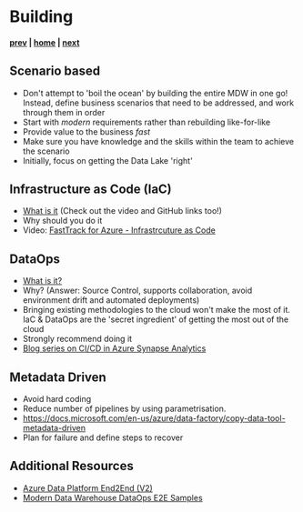 # Building

#### [prev](./designing.md) | [home](./readme.md)  | [next](./operating.md)

## Scenario based
* Don't attempt to 'boil the ocean' by building the entire MDW in one go! Instead, define business scenarios that need to be addressed, and work through them in order
* Start with *modern* requirements rather than rebuilding like-for-like
* Provide value to the business *fast*
* Make sure you have knowledge and the skills within the team to achieve the scenario
* Initially, focus on getting the Data Lake 'right' 

## Infrastructure as Code (IaC)
* [What is it](https://docs.microsoft.com/en-us/devops/deliver/what-is-infrastructure-as-code) (Check out the video and GitHub links too!)
* Why should you do it
* Video: [FastTrack for Azure - Infrastrcuture as Code](https://youtu.be/p4I9Xfp80ZQ)

## DataOps
* [What is it?](https://docs.microsoft.com/en-us/azure/architecture/example-scenario/data-warehouse/dataops-mdw) 
* Why? (Answer: Source Control, supports collaboration, avoid environment drift and automated deployments)
* Bringing existing methodologies to the cloud won't make the most of it. IaC & DataOps are the 'secret ingredient' of getting the most out of the cloud
* Strongly recommend doing it
* [Blog series on CI/CD in Azure Synapse Analytics](https://techcommunity.microsoft.com/t5/data-architecture-blog/ci-cd-in-azure-synapse-analytics-part-5-deploying-azure-synapse/ba-p/2775403)

## Metadata Driven
* Avoid hard coding
* Reduce number of pipelines by using parametrisation.
* https://docs.microsoft.com/en-us/azure/data-factory/copy-data-tool-metadata-driven
* Plan for failure and define steps to recover

## Additional Resources
- [Azure Data Platform End2End (V2)](https://github.com/fabragaMS/ADPE2E)
- [Modern Data Warehouse DataOps E2E Samples](https://github.com/Azure-Samples/modern-data-warehouse-dataops/tree/main/e2e_samples)